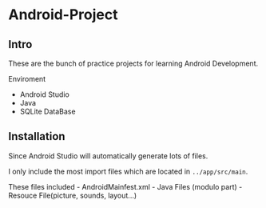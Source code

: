 # Android-Project

## Intro

These are the bunch of practice projects for learning Android Development.

Enviroment
  - Android Studio
  - Java
  - SQLite DataBase


## Installation

  Since Android Studio will automatically generate lots of files. 
  
  I only include the most import files which are located in `../app/src/main`.
  
  These files included
    - AndroidMainfest.xml
    - Java Files (modulo part)
    - Resouce File(picture, sounds, layout...)
  
  

